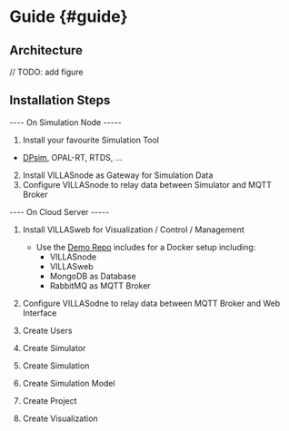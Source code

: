 # Guide {#guide}

## Architecture

// TODO: add figure

## Installation Steps

---- On Simulation Node -----

1. Install your favourite Simulation Tool
  - [DPsim](https://git.rwth-aachen.de/acs/public/simulation/dpsim), OPAL-RT, RTDS, ...
2. Install VILLASnode as Gateway for Simulation Data
3. Configure VILLASnode to relay data between Simulator and MQTT Broker

---- On Cloud Server -----

1. Install VILLASweb for Visualization / Control / Management
   - Use the [Demo Repo](https://git.rwth-aachen.de/acs/public/villas/Demo) includes for a Docker setup including:
     - VILLASnode
     - VILLASweb
     - MongoDB as Database
     - RabbitMQ as MQTT Broker

2. Configure VILLASodne to relay data between MQTT Broker and Web Interface

4. Create Users
5. Create Simulator
6. Create Simulation
7. Create Simulation Model
8. Create Project
9. Create Visualization